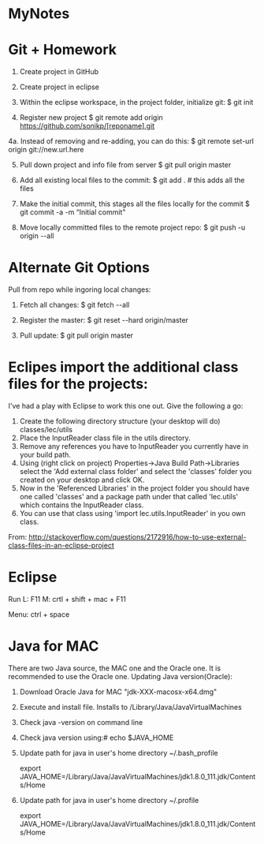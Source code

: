 # MyNotes

# Git + Homework

1. Create project in GitHub
2. Create project in eclipse
3. Within the eclipse workspace, in the project folder, initialize git:
$ git init

4. Register new project
$ git remote add origin https://github.com/sonikp/[reponame].git

  4a. Instead of removing and re-adding, you can do this:
  $ git remote set-url origin git://new.url.here

5. Pull down project and info file from server
$ git pull origin master

6. Add all existing local files to the commit:
$ git add .      # this adds all the files

7. Make the initial commit, this stages all the files locally for the commit
$ git commit -a -m “Initial commit"

8. Move locally committed files to the remote project repo:
$ git push -u origin --all

# Alternate Git Options
Pull from repo while ingoring local changes:

1. Fetch all changes:
$ git fetch --all

2. Register the master:
$ git reset --hard origin/master

3. Pull update:
$ git pull origin master

# Eclipes import the additional class files for the projects:

I've had a play with Eclipse to work this one out. Give the following a go:

1. Create the following directory structure (your desktop will do) classes/lec/utils
2. Place the InputReader class file in the utils directory.
3. Remove any references you have to InputReader you currently have in your build path.
4. Using (right click on project) Properties->Java Build Path->Libraries select the 'Add external class folder' and select the 'classes' folder you created on your desktop and click OK.
5. Now in the 'Referenced Libraries' in the project folder you should have one called 'classes' and a package path under that called 'lec.utils' which contains the InputReader class.
6. You can use that class using 'import lec.utils.InputReader' in you own class.

From:
http://stackoverflow.com/questions/2172916/how-to-use-external-class-files-in-an-eclipse-project

# Eclipse
Run
L: F11
M: crtl + shift + mac + F11

Menu:
ctrl + space

# Java for MAC
There are two Java source, the MAC one and the Oracle one. It is recommended to use the Oracle one.
Updating Java version(Oracle):

1. Download Oracle Java for MAC "jdk-XXX-macosx-x64.dmg"

2. Execute and install file. Installs to /Library/Java/JavaVirtualMachines

3. Check java -version on command line

4. Check java version using:# echo $JAVA_HOME 

5. Update path for java in user's home directory ~/.bash_profile 

	export JAVA_HOME=/Library/Java/JavaVirtualMachines/jdk1.8.0_111.jdk/Contents/Home

6. Update path for java in user's home directory ~/.profile

	export JAVA_HOME=/Library/Java/JavaVirtualMachines/jdk1.8.0_111.jdk/Contents/Home

